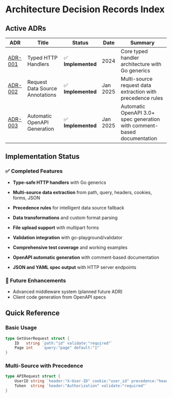 # Architecture Decision Records Index

## Active ADRs

| ADR | Title | Status | Date | Summary |
|-----|-------|--------|------|---------|
| [ADR-001](./adrs/ADR-001-typed-http-handlers.md) | Typed HTTP Handlers | ✅ **Implemented** | 2024 | Core typed handler architecture with Go generics |
| [ADR-002](./adrs/ADR-002-request-data-source-annotations.md) | Request Data Source Annotations | ✅ **Implemented** | Jan 2025 | Multi-source request data extraction with precedence rules |
| [ADR-003](./adrs/ADR-003-automatic-openapi-generation.md) | Automatic OpenAPI Generation | ✅ **Implemented** | Jan 2025 | Automatic OpenAPI 3.0+ spec generation with comment-based documentation |

## Implementation Status

### ✅ Completed Features
- **Type-safe HTTP handlers** with Go generics
- **Multi-source data extraction** from path, query, headers, cookies, forms, JSON
- **Precedence rules** for intelligent data source fallback
- **Data transformations** and custom format parsing
- **File upload support** with multipart forms
- **Validation integration** with go-playground/validator
- **Comprehensive test coverage** and working examples

- **OpenAPI automatic generation** with comment-based documentation
- **JSON and YAML spec output** with HTTP server endpoints

### 🚧 Future Enhancements
- Advanced middleware system (planned future ADR)
- Client code generation from OpenAPI specs

## Quick Reference

### Basic Usage
```go
type GetUserRequest struct {
    ID   string `path:"id" validate:"required"`
    Page int    `query:"page" default:"1"`
}
```

### Multi-Source with Precedence
```go
type APIRequest struct {
    UserID string `header:"X-User-ID" cookie:"user_id" precedence:"header,cookie"`
    Token  string `header:"Authorization" validate:"required"`
}
```
